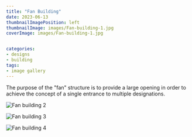 ```yaml
---
title: "Fan Building"
date: 2023-06-13
thumbnailImagePosition: left
thumbnailImage: images/Fan-building-1.jpg
coverImage: images/Fan-building-1.jpg


categories:
- designs
- building
tags:
- image gallery
---
```


The purpose of the "fan" structure is to provide a large opening in order to achieve the 
concept of a single entrance to multiple designations.

![Fan building 2](../../../images/Fan-building-2.jpg)

![Fan building 3](../../../images/Fan-building-3.jpg)

![Fan building 4](../../../images/Fan-building-4.jpg)
